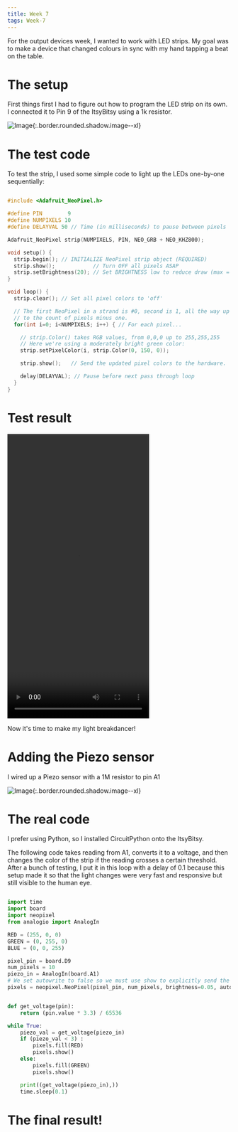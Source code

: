 ```yaml
---
title: Week 7
tags: Week-7
---
```

For the output devices week, I wanted to work with LED strips. My goal was to make a device that changed colours in sync with my hand tapping a beat on the table. 

# The setup

First things first I had to figure out how to program the LED strip on its own. I connected it to Pin 9 of the ItsyBitsy using a 1k resistor.

![Image](https://i.imgur.com/nLxKICZ.jpg){:.border.rounded.shadow.image--xl}

# The test code

To test the strip, I used some simple code to light up the LEDs one-by-one sequentially:

```c

#include <Adafruit_NeoPixel.h>

#define PIN        9 
#define NUMPIXELS 10 
#define DELAYVAL 50 // Time (in milliseconds) to pause between pixels

Adafruit_NeoPixel strip(NUMPIXELS, PIN, NEO_GRB + NEO_KHZ800);

void setup() {
  strip.begin(); // INITIALIZE NeoPixel strip object (REQUIRED)
  strip.show();            // Turn OFF all pixels ASAP
  strip.setBrightness(20); // Set BRIGHTNESS low to reduce draw (max = 255)
}

void loop() {
  strip.clear(); // Set all pixel colors to 'off'

  // The first NeoPixel in a strand is #0, second is 1, all the way up
  // to the count of pixels minus one.
  for(int i=0; i<NUMPIXELS; i++) { // For each pixel...

    // strip.Color() takes RGB values, from 0,0,0 up to 255,255,255
    // Here we're using a moderately bright green color:
    strip.setPixelColor(i, strip.Color(0, 150, 0));

    strip.show();   // Send the updated pixel colors to the hardware.

    delay(DELAYVAL); // Pause before next pass through loop
  }
}
```

# Test result

<video width="320" height="640" controls>
  <source src="https://i.imgur.com/QIAbqsD.mp4" type="video/mp4">
Your browser does not support the video tag.
</video>



Now it's time to make my light breakdancer!

# Adding the Piezo sensor

I wired up a Piezo sensor with a 1M resistor to pin A1

![Image](https://i.imgur.com/eSioYbf.jpg){:.border.rounded.shadow.image--xl}

# The real code

I prefer using Python, so I installed CircuitPython onto the ItsyBitsy. 

The following code takes reading from A1, converts it to a voltage, and then changes the color of the strip if the reading crosses a certain threshold. After a bunch of testing, I put it in this loop with a delay of 0.1 because this setup made it so that the light changes were very fast and responsive but still visible to the human eye.

```python 

import time
import board
import neopixel
from analogio import AnalogIn

RED = (255, 0, 0)
GREEN = (0, 255, 0)
BLUE = (0, 0, 255)

pixel_pin = board.D9
num_pixels = 10
piezo_in = AnalogIn(board.A1)
# We set autowrite to false so we must use show to explicitly send the code
pixels = neopixel.NeoPixel(pixel_pin, num_pixels, brightness=0.05, auto_write=False)


def get_voltage(pin):
    return (pin.value * 3.3) / 65536

while True:
    piezo_val = get_voltage(piezo_in)
    if (piezo_val < 3) :
        pixels.fill(RED)
        pixels.show()
    else:
        pixels.fill(GREEN)
        pixels.show()

    print((get_voltage(piezo_in),))
    time.sleep(0.1)
```

# The final result!

<blockquote class="imgur-embed-pub" lang="en" data-id="5pJKrkv"><a href="//imgur.com/5pJKrkv"></a></blockquote><script async src="//s.imgur.com/min/embed.js" charset="utf-8"></script>


